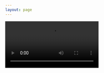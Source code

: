 ```yaml
---
layout: page
---
```


<script setup>

import Video from "../.vitepress/theme/components/Video.vue"

</script>

<Video src='https://www.mnapi.cn/sl.php?type=video'   />